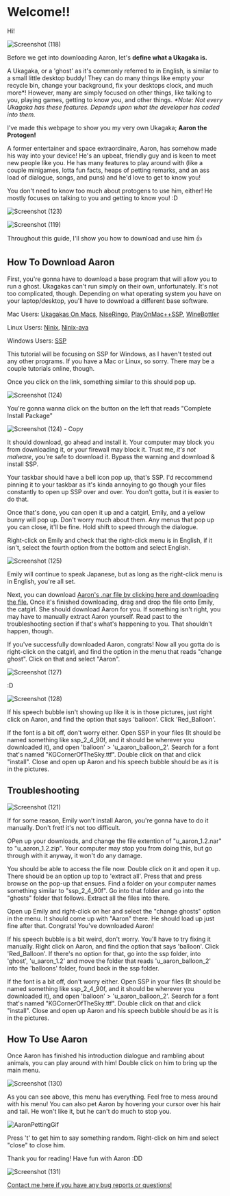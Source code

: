 # Welcome!!

Hi! 

![Screenshot (118)](https://user-images.githubusercontent.com/111025750/184062829-534bf1a5-df41-49a0-a865-983f1b2a5b96.png)

Before we get into downloading Aaron, let's **define what a Ukagaka is.**

A Ukagaka, or a 'ghost' as it's commonly referred to in English, is similar to a small little desktop buddy! They can do many things like empty your recycle bin, change your background, fix your desktops clock, and much more*! However, many are simply focused on other things, like talking to you, playing games, getting to know you, and other things.
_*Note: Not every Ukagaka has these features. Depends upon what the developer has coded into them._

I've made this webpage to show you my very own Ukagaka; __Aaron the Protogen!__

A former entertainer and space extraordinaire, Aaron, has somehow made his way into your device! He's an upbeat, friendly guy and is keen to meet new people like you. He has many features to play around with (like a couple minigames, lotta fun facts, heaps of petting remarks, and an ass load of dialogue, songs, and puns) and he'd love to get to know you! 

You don't need to know too much about protogens to use him, either! He mostly focuses on talking to you and getting to know you! :D

![Screenshot (123)](https://user-images.githubusercontent.com/111025750/184061264-3323eb1e-c5c0-4946-9e18-92750909e333.png)

![Screenshot (119)](https://user-images.githubusercontent.com/111025750/184061199-58018f56-ee0b-403c-9a6f-acf9112c77ab.png)

Throughout this guide, I'll show you how to download and use him 👍

## How To Download Aaron
First, you're gonna have to download a base program that will allow you to run a ghost. Ukagakas can't run simply on their own, unfortunately. It's not too complicated, though.
Depending on what operating system you have on your laptop/desktop, you'll have to download a different base software.

Mac Users: [Ukagakas On Macs](http://www14.big.or.jp/~ayase/ese/), [NiseRingo](http://ccm.sherry.jp/ninni/index.en.html), [PlayOnMac++SSP](https://tablesalt.o0o0.jp/ukagaka/ct_maconssp.html), [WineBottler](https://winebottler.kronenberg.org/)

Linux Users: [Ninix](http://ninix-aya.osdn.jp/), [Ninix-aya](https://thanks.yahoo.co.jp/)

Windows Users: [SSP](http://ssp.shillest.net/)

This tutorial will be focusing on SSP for Windows, as I haven't tested out any other programs. If you have a Mac or Linux, so sorry. There may be a couple tutorials online, though.

Once you click on the link, something similar to this should pop up.

![Screenshot (124)](https://user-images.githubusercontent.com/111025750/184062020-9c16441f-c58f-4bb7-8634-9360ab562831.png)

You're gonna wanna click on the button on the left that reads "Complete Install Package"

![Screenshot (124) - Copy](https://user-images.githubusercontent.com/111025750/184062079-51d7425c-d7dc-43d3-8345-4b98fdcce146.png)

It should download, go ahead and install it. Your computer may block you from downloading it, or your firewall may block it. Trust me, *it's not malware*, you're safe to download it. Bypass the warning and download & install SSP.

Your taskbar should have a bell icon pop up, that's SSP. I'd reccommend pinning it to your taskbar as it's kinda annoying to go though your files constantly to open up SSP over and over. You don't gotta, but it is easier to do that.

Once that's done, you can open it up and a catgirl, Emily, and a yellow bunny will pop up. Don't worry much about them. Any menus that pop up you can close, it'll be fine. Hold shift to speed through the dialogue. 

Right-click on Emily and check that the right-click menu is in English, if it isn't, select the fourth option from the bottom and select English. 

![Screenshot (125)](https://user-images.githubusercontent.com/111025750/184064072-8cfe4861-5ed6-4535-a848-72db2086b0c1.png)

Emily will continue to speak Japanese, but as long as the right-click menu is in English, you're all set.

Next, you can download [Aaron's .nar file by clicking here and downloading the file.](https://github.com/Bitzen-2/Ukagaka-Projects/blob/main/U_Aaron_1.3.nar) Once it's finished downloading, drag and drop the file onto Emily, the catgirl. She should download Aaron for you. If something isn't right, you may have to manually extract Aaron yourself. Read past to the troubleshooting section if that's what's happening to you. That shouldn't happen, though. 

If you've successfully downloaded Aaron, congrats! Now all you gotta do is right-click on the catgirl, and find the option in the menu that reads "change ghost". Click on that and select "Aaron". 

![Screenshot (127)](https://user-images.githubusercontent.com/111025750/184064112-15ade5e2-34b7-4969-b6f7-c42f1da9a5d8.png)

:D

![Screenshot (128)](https://user-images.githubusercontent.com/111025750/184064240-b6d1bc85-404e-4725-a38f-48a0003ef0d3.png)

If his speech bubble isn't showing up like it is in those pictures, just right click on Aaron, and find the option that says 'balloon'. Click 'Red_Balloon'. 

If the font is a bit off, don't worry either. Open SSP in your files (It should be named something like ssp_2_4_90f, and it should be wherever you downloaded it), and open 'balloon' > 'u_aaron_balloon_2'. Search for a font that's named "KGCornerOfTheSky.ttf". Double click on that and click "install". Close and open up Aaron and his speech bubble should be as it is in the pictures.


## Troubleshooting

![Screenshot (121)](https://user-images.githubusercontent.com/111025750/184064398-6ccc39be-8cdb-455f-849f-df4ad38ee24c.png)

If for some reason, Emily won't install Aaron, you're gonna have to do it manually. Don't fret! it's not too difficult.

OPen up your downloads, and change the file extention of "u_aaron_1.2.nar" to "u_aaron_1.2.zip". Your computer may stop you from doing this, but go through with it anyway, it won't do any damage. 

You should be able to access the file now. Double click on it and open it up. There should be an option up top to 'extract all'. Press that and press browse on the pop-up that ensues. Find a folder on your computer names something similar to "ssp_2_4_90f". Go into that folder and go into the "ghosts" folder that follows. Extract all the files into there. 

Open up Emily and right-click on her and select the "change ghosts" option in the menu. It should come up with "Aaron" there. He should load up just fine after that. Congrats! You've downloaded Aaron! 

If his speech bubble is a bit weird, don't worry. You'll have to try fixing it manually. Right click on Aaron, and find the option that says 'balloon'. Click 'Red_Balloon'. If there's no option for that, go into the ssp folder, into 'ghost', 'u_aaron_1.2' and move the folder that reads 'u_aaron_balloon_2' into the 'balloons' folder, found back in the ssp folder.

If the font is a bit off, don't worry either. Open SSP in your files (It should be named something like ssp_2_4_90f, and it should be wherever you downloaded it), and open 'balloon' > 'u_aaron_balloon_2'. Search for a font that's named "KGCornerOfTheSky.ttf". Double click on that and click "install". Close and open up Aaron and his speech bubble should be as it is in the pictures.

## How To Use Aaron

Once Aaron has finished his introduction dialogue and rambling about animals, you can play around with him! Double click on him to bring up the main menu.

![Screenshot (130)](https://user-images.githubusercontent.com/111025750/184066558-5fdb0e10-b58e-49e4-a9c6-03a6e8776ea2.png)

As you can see above, this menu has everything. Feel free to mess around with his menu!
You can also pet Aaron by hovering your cursor over his hair and tail. He won't like it, but he can't do much to stop you.

![AaronPettingGif](https://user-images.githubusercontent.com/111025750/184452882-611bdf5e-75f3-42ee-a24e-700d346c2404.gif)


Press 't' to get him to say something random. Right-click on him and select "close" to close him. 

Thank you for reading! Have fun with Aaron :DD

![Screenshot (131)](https://user-images.githubusercontent.com/111025750/184066805-073ee76b-1b3e-4363-892c-d4cc369556f6.png)

[Contact me here if you have any bug reports or questions!](https://www.instagram.com/ryder_but_cool/)
